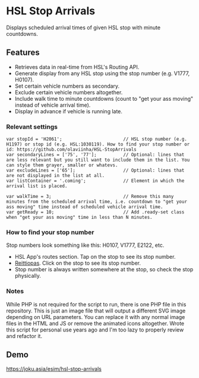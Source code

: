 # HSL Stop Arrivals

Displays scheduled arrival times of given HSL stop with minute countdowns.

## Features
- Retrieves data in real-time from HSL's Routing API.
- Generate display from any HSL stop using the stop number (e.g. V1777, H0107).
- Set certain vehicle numbers as secondary.
- Exclude certain vehicle numbers altogether.
- Include walk time to minute countdowns (count to "get your ass moving" instead of vehicle arrival time).
- Display in advance if vehicle is running late.

### Relevant settings
```
var stopId = 'H2061';                       // HSL stop number (e.g. H1197) or stop id (e.g. HSL:1030119). How to find your stop number or id: https://github.com/olaviinha/HSL-StopArrivals
var secondaryLines = ['75', '77'];          // Optional: lines that are less relevant but you still want to include them in the list. You can style them grayer, smaller or whatevs.
var excludeLines = ['65'];                  // Optional: lines that are not displayed in the list at all.
var listContainer = '.coming';              // Element in which the arrival list is placed.

var walkTime = 3;                           // Remove this many minutes from the scheduled arrival time, i.e. countdown to "get your ass moving" time instead of scheduled vehicle arrival time.
var getReady = 10;                          // Add .ready-set class when "get your ass moving" time in less than N minutes.
```

### How to find your stop number

Stop numbers look something like this: H0107, V1777, E2122, etc.
- HSL App's routes section. Tap on the stop to see its stop number.
- [Reittiopas](https://reittiopas.hsl.fi). Click on the stop to see its stop number.
- Stop number is always written somewhere at the stop, so check the stop physically.

### Notes

While PHP is not required for the script to run, there is one PHP file in this repository. This is just an image file that will output a different SVG image depending on URL parameters. You can replace it with any normal image files in the HTML and JS or remove the animated icons altogether. Wrote this script for personal use years ago and I'm too lazy to properly review and refactor it.

## Demo

https://joku.asia/esim/hsl-stop-arrivals
